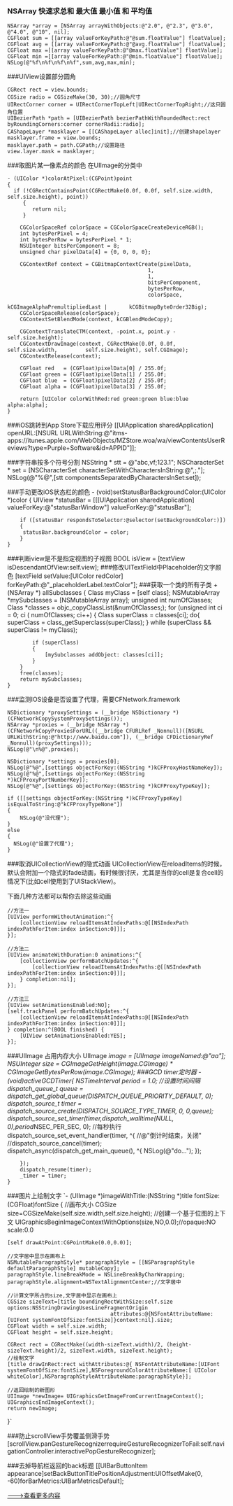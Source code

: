### NSArray 快速求总和 最大值 最小值 和 平均值

    NSArray *array = [NSArray arrayWithObjects:@"2.0", @"2.3", @"3.0", @"4.0", @"10", nil];
    CGFloat sum = [[array valueForKeyPath:@"@sum.floatValue"] floatValue];
    CGFloat avg = [[array valueForKeyPath:@"@avg.floatValue"] floatValue];
    CGFloat max =[[array valueForKeyPath:@"@max.floatValue"] floatValue];
    CGFloat min =[[array valueForKeyPath:@"@min.floatValue"] floatValue];
    NSLog(@"%f\n%f\n%f\n%f",sum,avg,max,min);
    
###UIView设置部分圆角

    CGRect rect = view.bounds;
    CGSize radio = CGSizeMake(30, 30);//圆角尺寸
    UIRectCorner corner = UIRectCornerTopLeft|UIRectCornerTopRight;//这只圆角位置
    UIBezierPath *path = [UIBezierPath bezierPathWithRoundedRect:rect byRoundingCorners:corner cornerRadii:radio];
    CAShapeLayer *masklayer = [[CAShapeLayer alloc]init];//创建shapelayer
    masklayer.frame = view.bounds;
    masklayer.path = path.CGPath;//设置路径
    view.layer.mask = masklayer;
    
###取图片某一像素点的颜色 在UIImage的分类中

	- (UIColor *)colorAtPixel:(CGPoint)point
	{
  	  if (!CGRectContainsPoint(CGRectMake(0.0f, 0.0f, self.size.width, 		self.size.height), point))
   		 {
        	return nil;
   		 }
    
    	CGColorSpaceRef colorSpace = CGColorSpaceCreateDeviceRGB();
    	int bytesPerPixel = 4;
    	int bytesPerRow = bytesPerPixel * 1;
    	NSUInteger bitsPerComponent = 8;
    	unsigned char pixelData[4] = {0, 0, 0, 0};
    
    	CGContextRef context = CGBitmapContextCreate(pixelData,
                                                 1,
                                                 1,
                                                 bitsPerComponent,
                                                 bytesPerRow,
                                                 colorSpace,
                                                 kCGImageAlphaPremultipliedLast | 		kCGBitmapByteOrder32Big);
    	CGColorSpaceRelease(colorSpace);
    	CGContextSetBlendMode(context, kCGBlendModeCopy);
    
    	CGContextTranslateCTM(context, -point.x, point.y - self.size.height);
    	CGContextDrawImage(context, CGRectMake(0.0f, 0.0f, self.size.width, 		self.size.height), self.CGImage);
    	CGContextRelease(context);
    
   	 	CGFloat red   = (CGFloat)pixelData[0] / 255.0f;
    	CGFloat green = (CGFloat)pixelData[1] / 255.0f;
    	CGFloat blue  = (CGFloat)pixelData[2] / 255.0f;
    	CGFloat alpha = (CGFloat)pixelData[3] / 255.0f;
    
    	return [UIColor colorWithRed:red green:green blue:blue alpha:alpha];
	}

###iOS跳转到App Store下载应用评分
	[[UIApplication sharedApplication] openURL:[NSURL URLWithString:@"itms-apps://itunes.apple.com/WebObjects/MZStore.woa/wa/viewContentsUserReviews?type=Purple+Software&id=APPID"]];
	
###字符串按多个符号分割
    NSString * stt = @"abc,vf;123.1";
    NSCharacterSet * set = [NSCharacterSet characterSetWithCharactersInString:@",;."];
    NSLog(@"%@",[stt componentsSeparatedByCharactersInSet:set]);
    
###手动更改iOS状态栏的颜色
	- (void)setStatusBarBackgroundColor:(UIColor *)color
	{
    	UIView *statusBar = [[[UIApplication sharedApplication] valueForKey:@"statusBarWindow"] valueForKey:@"statusBar"];
    
    	if ([statusBar respondsToSelector:@selector(setBackgroundColor:)])
    	{
       	 statusBar.backgroundColor = color;
    	}
	}
###判断view是不是指定视图的子视图
	BOOL isView = [textView isDescendantOfView:self.view];
###修改UITextField中Placeholder的文字颜色
	[textField setValue:[UIColor redColor] forKeyPath:@"_placeholderLabel.textColor"];
###获取一个类的所有子类
	+ (NSArray *) allSubclasses
	{
    	Class myClass = [self class];
    	NSMutableArray *mySubclasses = [NSMutableArray array];
    	unsigned int numOfClasses;
    	Class *classes = objc_copyClassList(&numOfClasses;);
    	for (unsigned int ci = 0; ci ( numOfClasses; ci++)
    	{
       	 	Class superClass = classes[ci];
       	 	do{
          	  	superClass = class_getSuperclass(superClass);
        	} while (superClass && superClass != myClass);

        	if (superClass)
        	{
            	[mySubclasses addObject: classes[ci]];
        	}
    	}
    	free(classes);
    	return mySubclasses;
	}
###监测IOS设备是否设置了代理，需要CFNetwork.framework

	NSDictionary *proxySettings = (__bridge NSDictionary *)(CFNetworkCopySystemProxySettings());
	NSArray *proxies = (__bridge NSArray *)(CFNetworkCopyProxiesForURL((__bridge CFURLRef _Nonnull)([NSURL 	URLWithString:@"http://www.baidu.com"]), (__bridge CFDictionaryRef _Nonnull)(proxySettings)));
	NSLog(@"\n%@",proxies);

	NSDictionary *settings = proxies[0];
	NSLog(@"%@",[settings objectForKey:(NSString *)kCFProxyHostNameKey]);
	NSLog(@"%@",[settings objectForKey:(NSString *)kCFProxyPortNumberKey]);
	NSLog(@"%@",[settings objectForKey:(NSString *)kCFProxyTypeKey]);

	if ([[settings objectForKey:(NSString *)kCFProxyTypeKey] isEqualToString:@"kCFProxyTypeNone"])
	{
     	NSLog(@"没代理");
	}
	else
	{
   	  NSLog(@"设置了代理");
	}
	
###取消UICollectionView的隐式动画
UICollectionView在reloadItems的时候，默认会附加一个隐式的fade动画，有时候很讨厌，尤其是当你的cell是复合cell的情况下(比如cell使用到了UIStackView)。

下面几种方法都可以帮你去除这些动画

	//方法一
	[UIView performWithoutAnimation:^{
    	[collectionView reloadItemsAtIndexPaths:@[[NSIndexPath indexPathForItem:index inSection:0]]];
	}];

	//方法二
	[UIView animateWithDuration:0 animations:^{
    	[collectionView performBatchUpdates:^{
        	[collectionView reloadItemsAtIndexPaths:@[[NSIndexPath indexPathForItem:index inSection:0]]];
    	} completion:nil];
	}];

	//方法三
	[UIView setAnimationsEnabled:NO];
	[self.trackPanel performBatchUpdates:^{
   	 	[collectionView reloadItemsAtIndexPaths:@[[NSIndexPath indexPathForItem:index inSection:0]]];
	} completion:^(BOOL finished) {
   	    [UIView setAnimationsEnabled:YES];
	}];
	
###UIImage 占用内存大小
	UIImage *image = [UIImage imageNamed:@"aa"];
	NSUInteger size  = CGImageGetHeight(image.CGImage) * CGImageGetBytesPerRow(image.CGImage);
###GCD timer定时器
	-(void)activeGCDTimer{
   	 	NSTimeInterval period = 1.0; //设置时间间隔
   	 	dispatch_queue_t queue = dispatch_get_global_queue(DISPATCH_QUEUE_PRIORITY_DEFAULT, 0);
    	dispatch_source_t timer = dispatch_source_create(DISPATCH_SOURCE_TYPE_TIMER, 0, 0,queue);
    	dispatch_source_set_timer(timer,dispatch_walltime(NULL, 0),period*NSEC_PER_SEC, 0); //每秒执行
    	dispatch_source_set_event_handler(timer, ^{
        	//@"倒计时结束，关闭"
			//dispatch_source_cancel(timer);
        	dispatch_async(dispatch_get_main_queue(), ^{
            	NSLog(@"do...");
        	});
        
    	});
   	 	dispatch_resume(timer);
    	_timer = timer;
	}
	
###图片上绘制文字
`- (UIImage *)imageWithTitle:(NSString *)title fontSize:(CGFloat)fontSize
{
    //画布大小
    CGSize size=CGSizeMake(self.size.width,self.size.height);
    //创建一个基于位图的上下文
    UIGraphicsBeginImageContextWithOptions(size,NO,0.0);//opaque:NO  scale:0.0

    [self drawAtPoint:CGPointMake(0.0,0.0)];

    //文字居中显示在画布上
    NSMutableParagraphStyle* paragraphStyle = [[NSParagraphStyle defaultParagraphStyle] mutableCopy];
    paragraphStyle.lineBreakMode = NSLineBreakByCharWrapping;
    paragraphStyle.alignment=NSTextAlignmentCenter;//文字居中

    //计算文字所占的size,文字居中显示在画布上
    CGSize sizeText=[title boundingRectWithSize:self.size options:NSStringDrawingUsesLineFragmentOrigin
                                     attributes:@{NSFontAttributeName:[UIFont systemFontOfSize:fontSize]}context:nil].size;
    CGFloat width = self.size.width;
    CGFloat height = self.size.height;

    CGRect rect = CGRectMake((width-sizeText.width)/2, (height-sizeText.height)/2, sizeText.width, sizeText.height);
    //绘制文字
    [title drawInRect:rect withAttributes:@{ NSFontAttributeName:[UIFont systemFontOfSize:fontSize],NSForegroundColorAttributeName:[ UIColor whiteColor],NSParagraphStyleAttributeName:paragraphStyle}];

    //返回绘制的新图形
    UIImage *newImage= UIGraphicsGetImageFromCurrentImageContext();
    UIGraphicsEndImageContext();
    return newImage;
}`

###防止scrollView手势覆盖侧滑手势
	[scrollView.panGestureRecognizerrequireGestureRecognizerToFail:self.navigationController.interactivePopGestureRecognizer];

###去掉导航栏返回的back标题
    [[UIBarButtonItem appearance]setBackButtonTitlePositionAdjustment:UIOffsetMake(0, -60)forBarMetrics:UIBarMetricsDefault];

	
[--->查看更多内容](http://www.tuicool.com/articles/numYreu)